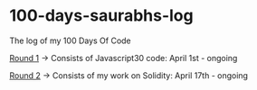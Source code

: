 # 100-days-saurabhs-log
The log of my 100 Days Of Code

[Round 1](R1.md) -> Consists of Javascript30 code: April 1st - ongoing

[Round 2](R2.md) -> Consists of my work on Solidity: April 17th - ongoing

